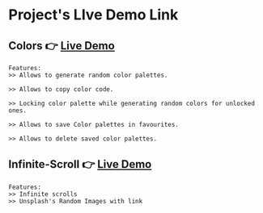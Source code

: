 # Project's LIve Demo Link

## Colors 👉 **[Live Demo](https://ravikumarsingh9907.github.io/projects/Colors/)**

```
Features:
>> Allows to generate random color palettes.

>> Allows to copy color code.

>> Locking color palette while generating random colors for unlocked ones.

>> Allows to save Color palettes in favourites.

>> Allows to delete saved color palettes.
```

## Infinite-Scroll 👉 **[Live Demo](https://ravikumarsingh9907.github.io/projects/Infinite-scroll/)**

```
Features:
>> Infinite scrolls
>> Unsplash's Random Images with link
```

